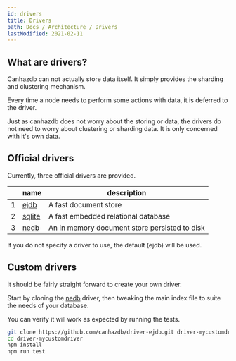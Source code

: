 ```yaml
---
id: drivers
title: Drivers
path: Docs / Architecture / Drivers
lastModified: 2021-02-11
---
```


## What are drivers?
Canhazdb can not actually store data itself. It simply provides
the sharding and clustering mechanism.

Every time a node needs to perform some actions with data, it
is deferred to the driver.

Just as canhazdb does not worry about the storing or data, the drivers
do not need to worry about clustering or sharding data. It is only
concerned with it's own data.

## Official drivers
Currently, three official drivers are provided.

|   | name | description |
| - | ---- | ----------- |
| 1 | [ejdb](https://github.com/canhazdb/driver-ejdb)     | A fast document store |
| 2 | [sqlite](https://github.com/canhazdb/driver-sqlite) | A fast embedded relational database |
| 3 | [nedb](https://github.com/canhazdb/driver-nedb)     | An in memory document store persisted to disk |

If you do not specify a driver to use, the default (ejdb) will be used.

## Custom drivers
It should be fairly straight forward to create your own driver.

Start by cloning the [nedb](https://github.com/canhazdb/driver-nedb) driver, then tweaking the
main index file to suite the needs of your database.

You can verify it will work as expected by running the tests.

```bash
git clone https://github.com/canhazdb/driver-ejdb.git driver-mycustomdriver
cd driver-mycustomdriver
npm install
npm run test
```
